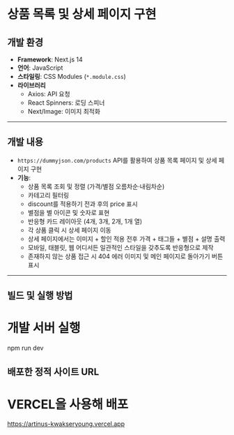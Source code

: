# 상품 목록 및 상세 페이지 구현

## 개발 환경

- **Framework**: Next.js 14
- **언어**: JavaScript
- **스타일링**: CSS Modules (`*.module.css`)
- **라이브러리**
  - Axios: API 요청
  - React Spinners: 로딩 스피너
  - Next/Image: 이미지 최적화

---

## 개발 내용

- `https://dummyjson.com/products` API를 활용하여 상품 목록 페이지 및 상세 페이지 구현
- **기능**:
  - 상품 목록 조회 및 정렬 (가격/별점 오름차순·내림차순)
  - 카테고리 필터링
  - discount를 적용하기 전과 후의 price 표시
  - 별점을 별 아이콘 및 숫자로 표현
  - 반응형 카드 레이아웃 (4개, 3개, 2개, 1개 열)
  - 각 상품 클릭 시 상세 페이지 이동
  - 상세 페이지에서는 이미지 + 할인 적용 전후 가격 + 태그들 + 별점 + 설명 출력
  - 모바일, 태블릿, 웹 어디서든 일관적인 스타일을 갖추도록 반응형으로 제작
  - 존재하지 않는 상품 접근 시 404 에러 이미지 및 메인 페이지로 돌아가기 버튼 표시

---

## 빌드 및 실행 방법

# 개발 서버 실행
npm run dev

## 배포한 정적 사이트 URL

# VERCEL을 사용해 배포
 https://artinus-kwakseryoung.vercel.app

